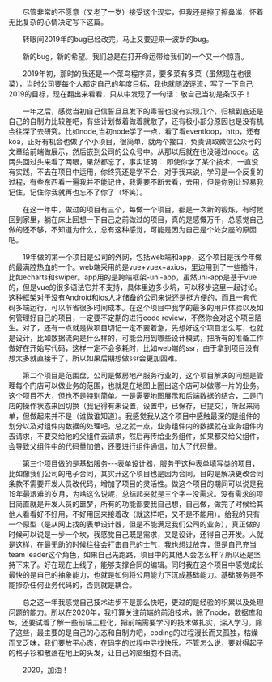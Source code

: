 　　尽管非常的不愿意（又老了一岁）接受这个现实，但我还是擦了擦鼻涕，怀着无比复杂的心情决定写下这篇。

　　转眼间2019年的bug已经改完，马上又要迎来一波新的bug。

　　新的bug，新的希望。我们总是在打开命运带给我们的一个又一个惊喜。

　　2019年初，那时的我还是一个菜鸟程序员，要多菜有多菜（虽然现在也很菜），当时公司要每个人都定自己的年度目标，我也就随波逐流，写了一下自己2019的目标，现在翻出来看看，只从中发现了一句话：敬自己当初是条汉子！



　　一年之后，感觉当初自己信誓旦旦发下的毒誓也没有实现几个，归根到底还是自己的自制力比较差吧，有些计划做着做着就散了，还有极小部分原因也是没有机会往深了去研究。比如node,当初node学了一点，看了看eventloop，http，还有koa，正好有机会也做了个小项目，很简单，就两个接口，负责调取微信公众号的文章给前端做展示，然后嵌到公司的公众号中。从那以后就在也没碰过node。这两头回过头来看了两眼，果然都忘了，事实证明： 即使你学了某个技术，一直没有实践，不去在项目中运用，你终究还是学不会，对于我来说，学习是一个反复的过程，有些东西看一遍我并不能记住，我需要不断去看，去用，但是你别让轻易我记住，记住你我就再也忘不了你了（坏笑）。

 

　　在这一年中，做过的项目有三个，每做一个项目，都是一次新的锻炼，有时候回到家里，躺在床上回想一下自己之前做过的项目，真的是感慨万千，总感觉自己做的还不够，不知道为什么，总有这种感觉，可能是因为自己是个处女座的原因吧。

　　19年做的第一个项目是公司的外网，包括web端和app，这个项目是我今年做的最满腔热血的一个。web端采用的是vue+vuex+axios，里边用到了一些插件，比如echarts和swiper。app用的是跨端框架-uni-app，虽然uni-app是基于vue的，但是vue的很多语法它并不支持，具体里边多少坑，可以移步这里一起讨论。这种框架对于没有Android和ios人才储备的公司来说还是挺方便的，而且一套代码多端运行，可以节省很多时间成本。在这个项目中我学的最多的用户体验以及如何管理好自己的项目，一定要不定期的进行code review，不然你会对这个项目陌生。对了，还有一点就是做项目切记一定不要着急，先想好这个项目怎么写，也就是设计，比如数据流向是什么样的，可能会用到哪些设计模式，把所有的准备工作做好在开始写代码，这样一定不会多耗时，比如web端的ssr，由于拿到项目没有想太多就直接干了，所以如果后期想做ssr会更加困难。

　　第二个项目是范围盘，公司是做房地产服务行业的，这个项目解决的问题是管理每个门店可以做业务的范围，也就是在地图上圈出这个店可以做哪一片的业务。这个项目不大，但也不是特别简单。一是需要地图展示和后端数据的结合，二是门店的操作状态来回切换（我记得有未设置，设置中，已保存，已提交），听起来简单，但做起来并不是（谁做谁知道）。我感觉我从这个项目中感触最深的是组件的划分以及对组件内数据的处理吧，总之就一点，业务组件内的数据就在业务组件内去请求，不要交给他的父组件去请求，然后再传给业务组件，如果都交给父组件，会导致父组件中的代码量加倍，还要进行组件通信，加大了代码量。

　　第三个项目做的是基础服务---表单设计器，服务于这种表单填写类的项目，比如像我们公司的电子合同，其实开这个项目也是因为合同，目的是解决更改合同条款不需要开发人员改代码，增加了项目的灵活性。做这个项目的期间可以说是我19年最艰难的岁月，为啥这么说呢，总结起来就是三个字--没需求。没有需求的项目简直就是开发人员的噩梦，所有的功能都要我自己想，自己做，做完了时候给其他人看看好不好用，不好用回来接着改（就这样吧，又不是不能用）。给我的只有一个原型（是从网上找的表单设计器，但是不能满足我们公司的业务），真正做的时候可以说是一步一个坎，我感觉自己既是需求，又是设计，还得自己开发。人就是这样，在最无助的时候往往会打击自己的士气，我也想过放弃，但是自己充当team leader这个角色，如果自己先跑路，项目中的其他人会怎么样？所以还是坚持下来了。好在现在上线了，能够支撑合同的编辑。同时我在这个项目中感觉成长最快的是自己的抽象能力，也就是如何将公用能力下沉成基础能力。基础服务是不能掺杂任何业务代码的，否则就是耦合。

　　总之这一年我感觉自己技术进步不是那么快吧，更过的是经验的积累以及处理问题的能力。所以在2020年，我打算关注前端的前沿技术，除了node，数据库和ts，还要试着了解一些前端工程化，把前端需要学习的技术做扎实，深入学习。除了这些，最主要的是自己的心态和自制力吧，coding的过程漫长而又孤独，枯燥而又乏味，我们要放平心态，在码字的过程中寻找快乐。不管怎么说，要对得起子的格子衫和散落在地上的头发，让自己的脑细胞不白流。

　　2020，加油！



 